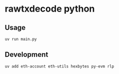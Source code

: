 # rawtxdecode python

## Usage

```shell
uv run main.py
```

## Development

```shell
uv add eth-account eth-utils hexbytes py-evm rlp
```
